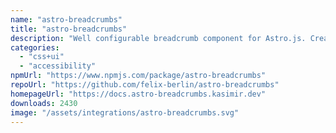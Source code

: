 ```yaml
---
name: "astro-breadcrumbs"
title: "astro-breadcrumbs"
description: "Well configurable breadcrumb component for Astro.js. Create breadcrumbs completely dynamically or specify exactly how they should look."
categories:
  - "css+ui"
  - "accessibility"
npmUrl: "https://www.npmjs.com/package/astro-breadcrumbs"
repoUrl: "https://github.com/felix-berlin/astro-breadcrumbs"
homepageUrl: "https://docs.astro-breadcrumbs.kasimir.dev"
downloads: 2430
image: "/assets/integrations/astro-breadcrumbs.svg"
---
```

